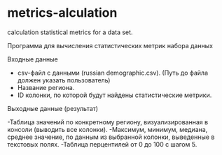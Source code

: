 # metrics-alculation
calculation statistical metrics for a data set.

Программа для вычисления статистических метрик набора данных

Входные данные 

- csv-файл с данными (russian demographic.csv). (Путь до файла должен указать пользователь)
- Название региона. 
- ID колонки, по которой будут найдены статистические метрики.
  
Выходные данные (результат)

-Таблица значений по конкретному региону, визуализированная в консоли (выводить все колонки).
-Максимум, минимум, медиана, среднее значение, по данным из выбранной колонки, выведенные в текстовых полях. 
-Таблица перцентилей от 0 до 100 с шагом 5. 
